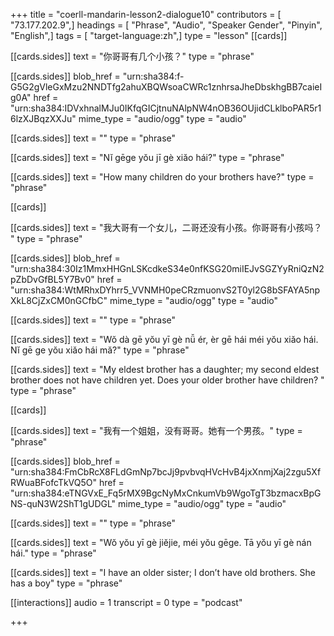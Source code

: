 +++
title = "coerll-mandarin-lesson2-dialogue10"
contributors = [ "73.177.202.9",]
headings = [ "Phrase", "Audio", "Speaker Gender", "Pinyin", "English",]
tags = [ "target-language:zh",]
type = "lesson"
[[cards]]

[[cards.sides]]
text = "你哥哥有几个小孩？"
type = "phrase"

[[cards.sides]]
blob_href = "urn:sha384:f-G5G2gVleGxMzu2NNDTfg2ahuXBQWsoaCWRc1znhrsaJheDbskhgBB7caieIg0A"
href = "urn:sha384:IDVxhnalMJu0IKfqGICjtnuNAlpNW4nOB36OUjidCLklboPAR5r16lzXJBqzXXJu"
mime_type = "audio/ogg"
type = "audio"

[[cards.sides]]
text = ""
type = "phrase"

[[cards.sides]]
text = "Nĭ gēge yŏu jī gè xiăo hái?"
type = "phrase"

[[cards.sides]]
text = "How many children do your brothers have?"
type = "phrase"

[[cards]]

[[cards.sides]]
text = "我大哥有一个女儿，二哥还没有小孩。你哥哥有小孩吗？ "
type = "phrase"

[[cards.sides]]
blob_href = "urn:sha384:30Iz1MmxHHGnLSKcdkeS34e0nfKSG20miIEJvSGZYyRniQzN2pZbDvGfBL5Y7Bv0"
href = "urn:sha384:WtMRhxDYhrr5_VVNMH0peCRzmuonvS2T0yl2G8bSFAYA5npXkL8CjZxCM0nGCfbC"
mime_type = "audio/ogg"
type = "audio"

[[cards.sides]]
text = ""
type = "phrase"

[[cards.sides]]
text = "Wŏ dà gē yŏu yī gè nǚ ér, èr gē hái méi yŏu xiăo hái. Nĭ gē ge yŏu xiăo hái mă?"
type = "phrase"

[[cards.sides]]
text = "My eldest brother has a daughter; my second eldest brother does not have children yet. Does your older brother have children? "
type = "phrase"

[[cards]]

[[cards.sides]]
text = "我有一个姐姐，没有哥哥。她有一个男孩。"
type = "phrase"

[[cards.sides]]
blob_href = "urn:sha384:FmCbRcX8FLdGmNp7bcJj9pvbvqHVcHvB4jxXnmjXaj2zgu5XfRWuaBFofcTkVQ5O"
href = "urn:sha384:eTNGVxE_Fq5rMX9BgcNyMxCnkumVb9WgoTgT3bzmacxBpGNS-quN3W2ShT1gUDGL"
mime_type = "audio/ogg"
type = "audio"

[[cards.sides]]
text = ""
type = "phrase"

[[cards.sides]]
text = "Wŏ yŏu yī gè jiĕjie, méi yŏu gēge. Tā yŏu yī gè nán hái."
type = "phrase"

[[cards.sides]]
text = "I have an older sister; I don’t have old brothers. She has a boy"
type = "phrase"

[[interactions]]
audio = 1
transcript = 0
type = "podcast"

+++
